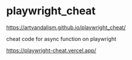 # playwright_cheat

https://artvandalism.github.io/playwright_cheat/

cheat code for async function on playwright

https://playwright-cheat.vercel.app/
